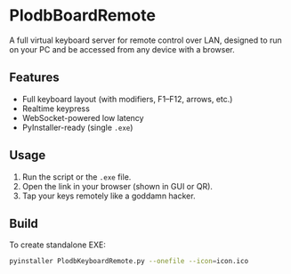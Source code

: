 # PlodbBoardRemote

A full virtual keyboard server for remote control over LAN, designed to run on your PC and be accessed from any device with a browser.

## Features

- Full keyboard layout (with modifiers, F1–F12, arrows, etc.)
- Realtime keypress
- WebSocket-powered low latency
- PyInstaller-ready (single `.exe`)

##  Usage

1. Run the script or the `.exe` file.
2. Open the link in your browser (shown in GUI or QR).
3. Tap your keys remotely like a goddamn hacker.

## Build

To create standalone EXE:

```bash
pyinstaller PlodbKeyboardRemote.py --onefile --icon=icon.ico 